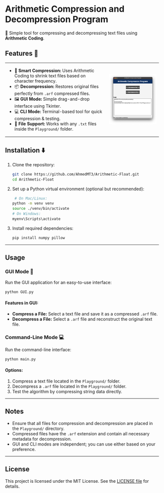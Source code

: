 # Arithmetic Compression and Decompression Program

📄 Simple tool for compressing and decompressing text files using **Arithmetic Coding**.

## Features 🌟

<table>
  <tr>
    <td>
      <ul>
        <li>🧠 <strong>Smart Compression:</strong> Uses Arithmetic Coding to shrink text files based on character frequency.</li>
        <li>📦 <strong>Decompression:</strong> Restores original files perfectly from <code>.arf</code> compressed files.</li>
        <li>🖼️ <strong>GUI Mode:</strong> Simple drag-and-drop interface using Tkinter.</li>
        <li>💻 <strong>CLI Mode:</strong> Terminal-based tool for quick compression & testing.</li>
        <li>📁 <strong>File Support:</strong> Works with any <code>.txt</code> files inside the <code>Playground/</code> folder.</li>
      </ul>
    </td>
     <td>
      <img alt="Screenshot" src="assets/Screenshot.png" width="450"/>
    </td>
  </tr>
</table>


## Installation ⬇️

1. Clone the repository:

   ```bash
   git clone https://github.com/AhmedMT3/Arithmetic-Float.git
   cd Arithmetic-Float
   ```

2. Set up a Python virtual environment (optional but recommended):

   ```bash
    # On Mac/Linux:
   python -m venv venv
   source ./venv/bin/activate
   # On Windows:
   myenv\Scripts\activate
   ```

3. Install required dependencies:

   ```bash
   pip install numpy pillow
   ```

---

## Usage

### GUI Mode 🎨 

Run the GUI application for an easy-to-use interface:

```bash
python GUI.py
```

#### Features in GUI:

- **Compress a File:** Select a text file and save it as a compressed `.arf` file.
- **Decompress a File:** Select a `.arf` file and reconstruct the original text file.

### Command-Line Mode 💻

Run the command-line interface:

```bash
python main.py
```

#### Options:

1. Compress a text file located in the `Playground/` folder.
2. Decompress a `.arf` file located in the `Playground/` folder.
3. Test the algorithm by compressing string data directly.

---

## Notes

- Ensure that all files for compression and decompression are placed in the `Playground/` directory.
- Compressed files have the `.arf` extension and contain all necessary metadata for decompression.
- GUI and CLI modes are independent; you can use either based on your preference.

---

## License

This project is licensed under the MIT License. See the [LICENSE file](LICENSE) for details.
